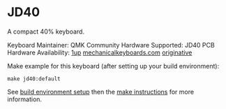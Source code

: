 JD40
===

A compact 40% keyboard.

Keyboard Maintainer: QMK Community
Hardware Supported: JD40 PCB
Hardware Availability: [1up](https://1upkeyboards.com/jd40-mkii-1up-keyboards-logo-pcb.html) [mechanicalkeyboards.com](https://mechanicalkeyboards.com/shop/index.php?l=product_detail&p=2452) [originative](https://originative.co/products/jd40-pcb)

Make example for this keyboard (after setting up your build environment):

    make jd40:default

See [build environment setup](https://docs.qmk.fm/build_environment_setup.html) then the [make instructions](https://docs.qmk.fm/make_instructions.html) for more information.
